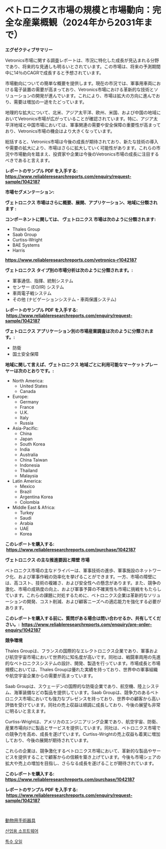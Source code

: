 <p><h1>ベトロニクス市場の規模と市場動向：完全な産業概観（2024年から2031年まで）</h1></p><p><strong>エグゼクティブサマリー</strong></p>
<p><p>Vetronics市場に関する調査レポートは、市況に特化した成長が見込まれる分野であり、将来的な見通しも明るいとされています。この市場は、将来の予測期間中に14％のCAGRで成長すると予想されています。</p><p>市場動向についての簡単な概要を提供します。現在の市況では、軍事用車両における電子装置の需要が高まっており、Vetronics市場における革新的な技術とソリューションの開発が進んでいます。これにより、市場は拡大の方向に進んでおり、需要は増加の一途をたどっています。</p><p>地理的な拡大について、北米、アジア太平洋、欧州、米国、および中国の地域においてVetronics市場が広がっていることが確認されています。特に、アジア太平洋地域と中国市場においては、軍事関連の需要や安全保障の重要性が高まっており、Vetronics市場の機会はより大きくなっています。</p><p>総括すると、Vetronics市場は今後の成長が期待されており、新たな技術の導入や需要の拡大により、市場はさらに拡大していく可能性があります。これらの市況や市場動向を踏まえ、投資家や企業は今後のVetronics市場の成長に注目するべきであると言えます。</p></p>
<p><strong>レポートのサンプル PDF を入手する: <a href="https://www.reliableresearchreports.com/enquiry/request-sample/1042187">https://www.reliableresearchreports.com/enquiry/request-sample/1042187</a></strong></p>
<p><strong>市場セグメンテーション:</strong></p>
<p><strong> ヴェトロニクス 市場はさらに概要、展開、アプリケーション、地域に分類されます :</strong></p>
<p><strong>コンポーネントに関しては、 ヴェトロニクス 市場は次のように分類されます: &nbsp;</strong></p>
<p><ul><li>Thales Group</li><li>Saab Group</li><li>Curtiss-Wright</li><li>BAE Systems</li><li>Harris</li></ul></p>
<p><strong><a href="https://www.reliableresearchreports.com/vetronics-r1042187">https://www.reliableresearchreports.com/vetronics-r1042187</a></strong></p>
<p><strong> ヴェトロニクス タイプ別の市場分析は次のように分類されます。:</strong></p>
<p><ul><li>軍事通信、指揮、統制システム</li><li>センサー (EO/IR) システム</li><li>車両電子戦システム</li><li>その他 (ナビゲーションシステム・車両保護システム)</li></ul></p>
<p><strong>レポートのサンプル PDF を入手する: &nbsp;<a href="https://www.reliableresearchreports.com/enquiry/request-sample/1042187">https://www.reliableresearchreports.com/enquiry/request-sample/1042187</a></strong></p>
<p><strong> ヴェトロニクス アプリケーション別の市場産業調査は次のように分類されます。:</strong></p>
<p><ul><li>防衛</li><li>国土安全保障</li></ul></p>
<p><strong>地域に関して言えば、ヴェトロニクス 地域ごとに利用可能なマーケットプレーヤーは次のとおりです。:</strong></p>
<p><ul>
    <li>
        North America:
        <ul>
            <li>United States</li>
            <li>Canada</li>
        </ul>
    </li>
    <li>
        Europe:
        <ul>
            <li>Germany</li>
            <li>France</li>
            <li>U.K.</li>
            <li>Italy</li>
            <li>Russia</li>
        </ul>
    </li>
    <li>
        Asia-Pacific:
        <ul>
            <li>China</li>
            <li>Japan</li>
            <li>South Korea</li>
            <li>India</li>
            <li>Australia</li>
            <li>China Taiwan</li>
            <li>Indonesia</li>
            <li>Thailand</li>
            <li>Malaysia</li>
        </ul>
    </li>
    <li>
        Latin America:
        <ul>
            <li>Mexico</li>
            <li>Brazil</li>
            <li>Argentina Korea</li>
            <li>Colombia</li>
        </ul>
    </li>
    <li>
        Middle East & Africa:
        <ul>
            <li>Turkey</li>
            <li>Saudi</li>
            <li>Arabia</li>
            <li>UAE</li>
            <li>Korea</li>
        </ul>
    </li>
    </ul></p>
<p><strong>このレポートを購入する: &nbsp;<a href="https://www.reliableresearchreports.com/purchase/1042187">https://www.reliableresearchreports.com/purchase/1042187</a></strong></p>
<p><strong>ヴェトロニクス の主な推進要因と障壁 市場</strong></p>
<p><p>ベトロニクス市場の主なドライバーは、軍事技術の進歩、軍事施設のネットワーク化、および軍事作戦の効率化を挙げることができます。一方、市場の障壁には、高コスト、技術の複雑さ、および安全性への懸念があります。また、競争の激化、市場の成熟度の向上、および軍事予算の不確実性も市場に挑戦をもたらしています。これらの課題に対処するために、ベトロニクス企業は革新的なソリューションの開発、コスト削減、および顧客ニーズへの適応能力を強化する必要があります。</p></p>
<p><strong>このレポートを購入する前に、質問がある場合は問い合わせるか、共有してください。:&nbsp; <a href="https://www.reliableresearchreports.com/enquiry/pre-order-enquiry/1042187">https://www.reliableresearchreports.com/enquiry/pre-order-enquiry/1042187</a></strong></p>
<p><strong>競争環境</strong></p>
<p><p>Thales Groupは、フランスの国際的なエレクトロニクス企業であり、軍事および航空宇宙市場において世界的に知名度が高いです。同社は、戦闘車両用の先進的なベトロニクスシステムの設計、開発、製造を行っています。市場成長と市場規模においては、Thales Groupは優れた実績を持っており、世界中の軍事組織や航空宇宙企業からの需要が高まっています。</p><p>Saab Groupは、スウェーデンの国際的な防衛企業であり、航空機、陸上システム、海軍装備などの製品を提供しています。Saab Groupは、競争力のあるベトロニクス市場においても強力なプレゼンスを持っており、世界中の顧客から高い評価を受けています。同社の売上収益は順調に成長しており、今後の展望も非常に明るいと言えます。</p><p>Curtiss-Wrightは、アメリカのエンジニアリング企業であり、航空宇宙、防衛、産業市場向けに製品とサービスを提供しています。同社は、ベトロニクス市場での競争力を高め、成長を遂げています。Curtiss-Wrightの売上収益も着実に増加しており、今後の展開が期待されています。</p><p>これらの企業は、競争激化するベトロニクス市場において、革新的な製品やサービスを提供することで顧客からの信頼を築き上げています。今後も市場シェアの拡大や売上の増加を目指し、さらなる成長を遂げることが期待されています。</p></p>
<p><strong>このレポートを購入する: &nbsp; <a href="https://www.reliableresearchreports.com/purchase/1042187">https://www.reliableresearchreports.com/purchase/1042187</a></strong></p>
<p><strong>レポートのサンプル PDF を入手する: &nbsp;<a href="https://www.reliableresearchreports.com/enquiry/request-sample/1042187">https://www.reliableresearchreports.com/enquiry/request-sample/1042187</a></strong><strong></strong></p>
<p>&nbsp;</p>
<p><p><a href="https://github.com/ReyesKohler20231/Market-Research-Report-List-1/blob/main/762620220749.md">動物用手術器具</a></p><p><a href="https://github.com/Elenrrera7685/Market-Research-Report-List-1/blob/main/438965319199.md">산업용 소프트웨어</a></p><p><a href="https://github.com/sammyUltyylrich9067856/Market-Research-Report-List-1/blob/main/357598919200.md">특수 오일</a></p></p>
